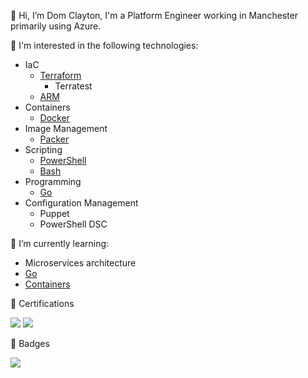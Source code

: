 👋 Hi, I’m Dom Clayton, I'm a Platform Engineer working in Manchester primarily using Azure. 


👀 I'm interested in the following technologies:
- IaC
  - [Terraform](https://github.com/heathen1878/Terraform)
    - Terratest
  - [ARM](https://github.com/heathen1878/ARM-QuickStarts)
- Containers
  - [Docker](https://github.com/heathen1878/Docker)
- Image Management
  - [Packer](https://github.com/heathen1878/Packer)
- Scripting
  - [PowerShell](https://github.com/heathen1878/PowerShellModules)
  - [Bash](https://github.com/heathen1878/bash)
- Programming
  - [Go](https://github.com/heathen1878/go)
- Configuration Management
  - Puppet
  - PowerShell DSC
  
🌱 I’m currently learning:
- Microservices architecture
- [Go](https://github.com/heathen1878/go)
- [Containers](https://github.com/heathen1878/Docker)

📜 Certifications

[![](https://stdevt4z3f7au4f3xe.blob.core.windows.net/images/microsoft-certified-azure-administrator-associate.2.png)](https://www.credly.com/badges/d3b07310-e8d4-4bd3-8ce3-6a125d0e28fd/public_url)
[![](https://stdevt4z3f7au4f3xe.blob.core.windows.net/images/microsoft-certified-azure-data-fundamentals.png)](https://www.credly.com/badges/f403a872-fa36-4de5-98c2-332399cd5ca3/public_url)

📜 Badges

[![](https://stdevt4z3f7au4f3xe.blob.core.windows.net/images/openhack-devops.png)](https://www.credly.com/badges/4fc1e291-b7c3-445f-b40d-e73777c33e17/public_url)

